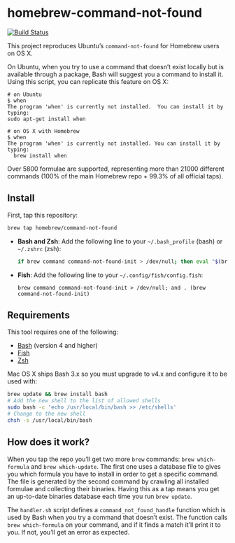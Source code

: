 # homebrew-command-not-found

[![Build Status](https://travis-ci.org/Homebrew/homebrew-command-not-found.svg?branch=master)](https://travis-ci.org/Homebrew/homebrew-command-not-found)

This project reproduces Ubuntu’s `command-not-found` for Homebrew users on
OS X.

On Ubuntu, when you try to use a command that doesn’t exist locally but is
available through a package, Bash will suggest you a command to install it.
Using this script, you can replicate this feature on OS X:

```
# on Ubuntu
$ when
The program 'when' is currently not installed.  You can install it by typing:
sudo apt-get install when

# on OS X with Homebrew
$ when
The program 'when' is currently not installed. You can install it by typing:
  brew install when
```

Over 5800 formulae are supported, representing more than 21000 different commands
(100% of the main Homebrew repo + 99.3% of all official taps).

## Install

First, tap this repository:

```bash
brew tap homebrew/command-not-found
```

* **Bash and Zsh**: Add the following line to your `~/.bash_profile` (bash) or `~/.zshrc` (zsh):

    ```bash
    if brew command command-not-found-init > /dev/null; then eval "$(brew command-not-found-init)"; fi
    ```

* **Fish**: Add the following line to your `~/.config/fish/config.fish`:

    ```fish
    brew command command-not-found-init > /dev/null; and . (brew command-not-found-init)
    ```

## Requirements

This tool requires one of the following:

* [Bash](https://www.gnu.org/software/bash/) (version 4 and higher)
* [Fish](https://fishshell.com)
* [Zsh](http://www.zsh.org)

Mac OS X ships Bash 3.x so you must upgrade to v4.x and configure it to be used with:

```bash
brew update && brew install bash
# Add the new shell to the list of allowed shells
sudo bash -c 'echo /usr/local/bin/bash >> /etc/shells'
# Change to the new shell
chsh -s /usr/local/bin/bash
```

## How does it work?

When you tap the repo you’ll get two more `brew` commands: `brew which-formula`
and `brew which-update`. The first one uses a database file to gives you which
formula you have to install in order to get a specific command. The file is
generated by the second command by crawling all installed formulae and
collecting their binaries. Having this as a tap means you get an up-to-date
binaries database each time you run `brew update`.

The `handler.sh` script defines a `command_not_found_handle` function which is
used by Bash when you try a command that doesn’t exist. The function calls
`brew which-formula` on your command, and if it finds a match it’ll print it to
you. If not, you’ll get an error as expected.
